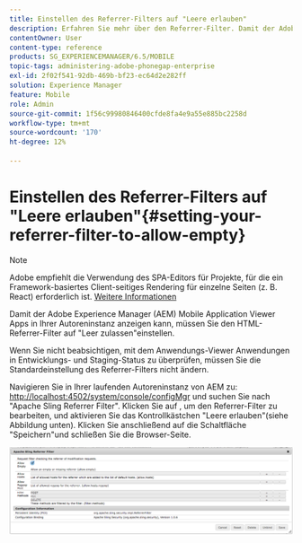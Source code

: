 ```yaml
---
title: Einstellen des Referrer-Filters auf "Leere erlauben"
description: Erfahren Sie mehr über den Referrer-Filter. Damit der Adobe Experience Manager (AEM) Mobile Application Viewer Apps in Ihrer Autoreninstanz anzeigen kann, müssen Sie den HTML-Referrer-Filter auf "Leer zulassen"einstellen.
contentOwner: User
content-type: reference
products: SG_EXPERIENCEMANAGER/6.5/MOBILE
topic-tags: administering-adobe-phonegap-enterprise
exl-id: 2f02f541-92db-469b-bf23-ec64d2e282ff
solution: Experience Manager
feature: Mobile
role: Admin
source-git-commit: 1f56c99980846400cfde8fa4e9a55e885bc2258d
workflow-type: tm+mt
source-wordcount: '170'
ht-degree: 12%

---
```


# Einstellen des Referrer-Filters auf &quot;Leere erlauben&quot;{#setting-your-referrer-filter-to-allow-empty}

>[!NOTE]
>
>Adobe empfiehlt die Verwendung des SPA-Editors für Projekte, für die ein Framework-basiertes Client-seitiges Rendering für einzelne Seiten (z. B. React) erforderlich ist. [Weitere Informationen](/help/sites-developing/spa-overview.md)

Damit der Adobe Experience Manager (AEM) Mobile Application Viewer Apps in Ihrer Autoreninstanz anzeigen kann, müssen Sie den HTML-Referrer-Filter auf &quot;Leer zulassen&quot;einstellen.

Wenn Sie nicht beabsichtigen, mit dem Anwendungs-Viewer Anwendungen in Entwicklungs- und Staging-Status zu überprüfen, müssen Sie die Standardeinstellung des Referrer-Filters nicht ändern.

Navigieren Sie in Ihrer laufenden Autoreninstanz von AEM zu: [http://localhost:4502/system/console/configMgr](http://localhost:4502/system/console/configMgr) und suchen Sie nach &quot;Apache Sling Referrer Filter&quot;. Klicken Sie auf , um den Referrer-Filter zu bearbeiten, und aktivieren Sie das Kontrollkästchen &quot;Leere erlauben&quot;(siehe Abbildung unten). Klicken Sie anschließend auf die Schaltfläche &quot;Speichern&quot;und schließen Sie die Browser-Seite.

![Einstellungen für Referrer-Filter](assets/chlimage_1-106.png)
